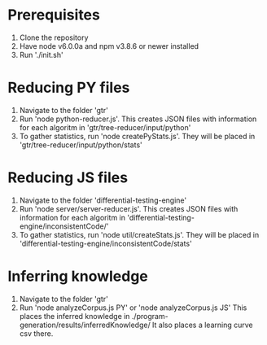 Prerequisites
=============
1. Clone the repository
2. Have node v6.0.0a and npm v3.8.6 or newer installed
3. Run './init.sh'

Reducing PY files
=================
1. Navigate to the folder 'gtr'
2. Run 'node python-reducer.js'. This creates JSON files with information for each algoritm in 'gtr/tree-reducer/input/python'
3. To gather statistics, run 'node createPyStats.js'. They will be placed in 'gtr/tree-reducer/input/python/stats'


Reducing JS files
=================
1. Navigate to the folder 'differential-testing-engine'
2. Run 'node server/server-reducer.js'. This creates JSON files with information for each algoritm in 'differential-testing-engine/inconsistentCode/'
3. To gather statistics, run 'node util/createStats.js'. They will be placed in 'differential-testing-engine/inconsistentCode/stats'


Inferring knowledge
===================
1. Navigate to the folder 'gtr'
2. Run 'node analyzeCorpus.js PY' or 'node analyzeCorpus.js JS'
   This places the inferred knowledge in ./program-generation/results/inferredKnowledge/
   It also places a learning curve csv there.